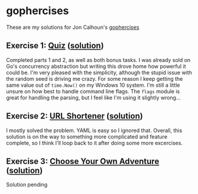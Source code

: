 # gophercises
These are my solutions for Jon Calhoun's [gophercises](https://gophercises.com/)

## Exercise 1: [Quiz](https://github.com/gophercises/quiz) ([solution](quiz/main.go))
Completed parts 1 and 2, as well as both bonus tasks. I was already sold on Go's concurrency abstraction but writing 
this drove home how powerful it could be. I'm very pleased with the simplicity, although the stupid issue with the 
random seed is driving me crazy. For some reason I keep getting the same value out of `time.Now()` on my Windows 
10 system. I'm still a little unsure on how best to handle command line flags. The `flags` module is great for handling 
the parsing, but I feel like I'm using it slightly wrong...

## Exercise 2: [URL Shortener](https://github.com/gophercises/urlshort) ([solution](urlshort))
I mostly solved the problem. YAML is easy so I ignored that. Overall, this solution is on the way to something more
complicated and feature complete, so I think I'll loop back to it after doing some more excercises.

## Exercise 3: [Choose Your Own Adventure](https://github.com/gophercises/cyoa) ([solution](cyoa))
Solution pending
